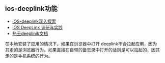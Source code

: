 ## ios-deeplink功能
- [iOS-deeplink深入探索 ](https://www.jianshu.com/p/43f8a81dd8ca)
- [iOS DeepLink 调研与实践 ](https://juejin.cn/post/6844903920985178126)
- [热云deeplinik文档](http://docs.trackingio.com/deeplink-development.html)




在本地安装了应用的情况下，如果在浏览器中打开 deeplink不会拉起应用，因为其走的是浏览器行为。如果直接在自带的备忘录中打开的话则是可以拉起的，因其走的是手机系统的行为。

